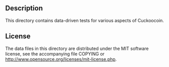 Description
------------

This directory contains data-driven tests for various aspects of Cuckoocoin.

License
--------

The data files in this directory are distributed under the MIT software
license, see the accompanying file COPYING or
http://www.opensource.org/licenses/mit-license.php.

